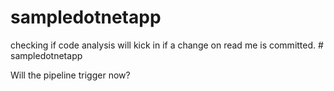 # sampledotnetapp
checking if code analysis will kick in if a change on read me is committed. # sampledotnetapp

Will the pipeline trigger now?
